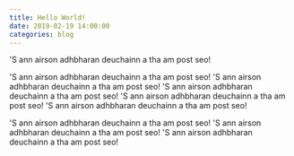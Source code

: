 ```yaml
---
title: Hello World!
date: 2019-02-19 14:00:00
categories: blog
---
```


'S ann airson adhbharan deuchainn a tha am post seo!

<!--more-->

 'S ann airson adhbharan deuchainn a tha am post seo! 'S ann airson adhbharan deuchainn a tha am post seo! 'S ann airson adhbharan deuchainn a tha am post seo! 'S ann airson adhbharan deuchainn a tha am post seo! 'S ann airson adhbharan deuchainn a tha am post seo!

 'S ann airson adhbharan deuchainn a tha am post seo! 'S ann airson adhbharan deuchainn a tha am post seo! 'S ann airson adhbharan deuchainn a tha am post seo!
